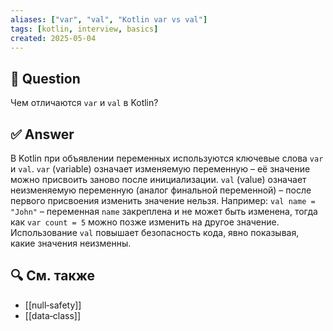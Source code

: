 ```yaml
---
aliases: ["var", "val", "Kotlin var vs val"]
tags: [kotlin, interview, basics]
created: 2025‑05‑04
---
```


## 📝 Question  
Чем отличаются `var` и `val` в Kotlin?

## ✅ Answer  
В Kotlin при объявлении переменных используются ключевые слова `var` и `val`. `var` (variable) означает изменяемую переменную – её значение можно присвоить заново после инициализации. `val` (value) означает неизменяемую переменную (аналог финальной переменной) – после первого присвоения изменить значение нельзя. Например: `val name = "John"` – переменная `name` закреплена и не может быть изменена, тогда как `var count = 5` можно позже изменить на другое значение. Использование `val` повышает безопасность кода, явно показывая, какие значения неизменны.

## 🔍 См. также  
- [[null‑safety]]  
- [[data‑class]]
